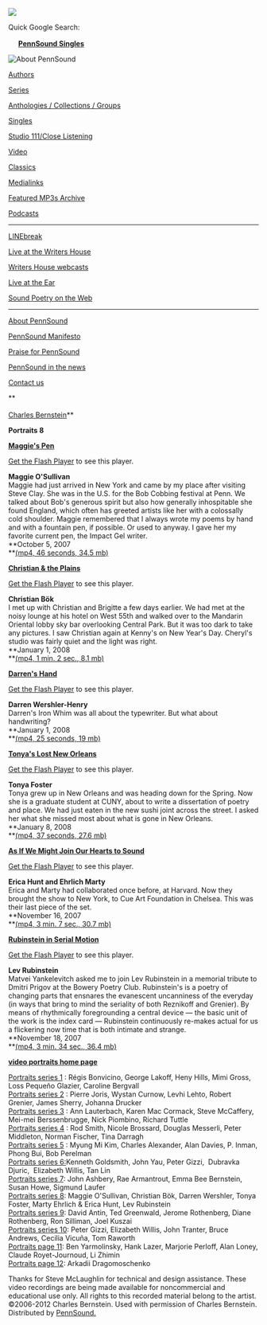 ![](PennSound_flat.gif)

Quick Google Search:

*<img src="favicon.png" width="16" height="16" />* [**PennSound Singles**](http://www.writing.upenn.edu/singles/index.php)  

  
  

![About PennSound](inside.gif)

[Authors](http://www.writing.upenn.edu/pennsound/x/authors.php)

[Series](http://www.writing.upenn.edu/pennsound/x/series.php)

[Anthologies / Collections / Groups](http://www.writing.upenn.edu/pennsound/x/anthologies.html)

[Singles](http://www.writing.upenn.edu/singles/index.php)

[Studio 111/Close Listening](http://www.writing.upenn.edu/pennsound/x/Studio-111.html)

[Video](http://www.writing.upenn.edu/pennsound/x/video.php)

[Classics](http://www.writing.upenn.edu/pennsound/x/classics.php)

[Medialinks](http://www.writing.upenn.edu/wh/multimedia/medialinks/index.php)

[Featured MP3s Archive](http://writing.upenn.edu/pennsound/x/featured-resources-archive.php)

[Podcasts](http://writing.upenn.edu/pennsound/podcasts.php)

------------------------------------------------------------------------

[LINEbreak](http://writing.upenn.edu/pennsound/x/LINEbreak.html)

[Live at the Writers House](http://www.writing.upenn.edu/%7Ewh/involved/series/live/)

[Writers House webcasts](http://www.writing.upenn.edu/%7Ewh/webcasts/)

[Live at the Ear](http://www.writing.upenn.edu/pennsound/x/Live-at-the-Ear-1994.html)

[Sound Poetry on the Web](http://www.epc.buffalo.edu/sound/soundpoetry.html)

------------------------------------------------------------------------

[About PennSound](http://www.writing.upenn.edu/pennsound/about.php)

[PennSound Manifesto](http://www.writing.upenn.edu/pennsound/manifesto.php)

<span class="quoted1">[Praise for PennSound](http://writing.upenn.edu/pennsound/praise.php)</span>

[PennSound in the news](http://writing.upenn.edu/pennsound/news)

[Contact us](mailto:pennsound@writing.upenn.edu)

**  
[  
Charles Bernstein](http://epc.buffalo.edu/authors/bernstein)**

**Portraits 8**  
  
  
[**Maggie's Pen**]()

[Get the Flash Player](http://www.macromedia.com/go/getflashplayer) to see this player.

**Maggie O'Sullivan**  
Maggie had just arrived in New York and came by my place after visiting Steve Clay. She was in the U.S. for the Bob Cobbing festival at Penn. We talked about Bob's generous spirit but also how generally inhospitable she found England, which often has greeted artists like her with a colossally cold shoulder. Maggie remembered that I always wrote my poems by hand and with a fountain pen, if possible. Or used to anyway. I gave her my favorite current pen, the Impact Gel writer.  
**October 5, 2007  
**[(mp4, 46 seconds, 34.5 mb)](http://media.sas.upenn.edu/pennsound/authors/Bernstein/portraits/OSullivan-Maggie_Ch-Bernstein_NY_10-15-07.mp4)  
  
  
[**Christian & the Plains**]()

[Get the Flash Player](http://www.macromedia.com/go/getflashplayer) to see this player.

**Christian Bök**  
I met up with Christian and Brigitte a few days earlier. We had met at the noisy lounge at his hotel on West 55th and walked over to the Mandarin Oriental lobby sky bar overlooking Central Park. But it was too dark to take any pictures. I saw Christian again at Kenny's on New Year's Day. Cheryl's studio was fairly quiet and the light was right.  
**January 1, 2008  
**[(mp4, 1 min. 2 sec., 8.1 mb)](http://media.sas.upenn.edu/pennsound/authors/Bernstein/portraits/Bok-Christian_Ch-Bernstein_NYC_1-1-08.mp4)  
  
  
[**Darren's Hand**]()

[Get the Flash Player](http://www.macromedia.com/go/getflashplayer) to see this player.

**Darren Wershler-Henry**  
Darren's Iron Whim was all about the typewriter. But what about handwriting?  
**January 1, 2008  
**[(mp4, 25 seconds, 19 mb)](http://media.sas.upenn.edu/pennsound/authors/Bernstein/portraits/Wershler-Henry--Darren_Ch-Bernstein_NYC_1-1-08.mp4)  
  
  
[**Tonya's Lost New Orleans**]()

[Get the Flash Player](http://www.macromedia.com/go/getflashplayer) to see this player.

**Tonya Foster**  
Tonya grew up in New Orleans and was heading down for the Spring. Now she is a graduate student at CUNY, about to write a dissertation of poetry and place. We had just eaten in the new sushi joint across the street. I asked her what she missed most about what is gone in New Orleans.  
**January 8, 2008  
**[(mp4, 37 seconds, 27.6 mb)](http://media.sas.upenn.edu/pennsound/authors/Bernstein/portraits/Foster-Tonya_Ch-Bernstein_NYC_1-8-08.mp4)  
  
  
[**As If We Might Join Our Hearts to Sound**]()

[Get the Flash Player](http://www.macromedia.com/go/getflashplayer) to see this player.

**Erica Hunt and Ehrlich Marty**  
Erica and Marty had collaborated once before, at Harvard. Now they brought the show to New York, to Cue Art Foundation in Chelsea. This was their last piece of the set.  
**November 16, 2007  
**[(mp4, 3 min. 7 sec., 30.7 mb)](http://media.sas.upenn.edu/pennsound/authors/Bernstein/portraits/Hunt-Erica_and_Ehrlich-Marty_Ch-Bernstein_11-16-07_NY.mp4)  
  
  
[**Rubinstein in Serial Motion**]()

[Get the Flash Player](http://www.macromedia.com/go/getflashplayer) to see this player.

**Lev Rubinstein**  
Matvei Yankelevitch asked me to join Lev Rubinstein in a memorial tribute to Dmitri Prigov at the Bowery Poetry Club. Rubinstein's is a poetry of changing parts that ensnares the evanescent uncanniness of the everyday (in ways that bring to mind the seriality of both Reznikoff and Grenier). By means of rhythmically foregrounding a central device — the basic unit of the work is the index card — Rubinstein continuously re-makes actual for us a flickering now time that is both intimate and strange.  
**November 18, 2007  
**[(mp4, 3 min. 34 sec., 36.4 mb)](http://media.sas.upenn.edu/pennsound/authors/Bernstein/portraits/Rubinstein-Lev_Ch-Bernstein_11-18-07_NYC.mp4)  
  
  

  

**[video portraits home page](Bernstein-Portraits-home.php)**  
  
[Portraits series 1](http://writing.upenn.edu/pennsound/x/Bernstein-portraits.html) : Régis Bonvicino, George Lakoff, Heny Hills, Mimi Gross, Loss Pequeño Glazier, Caroline Bergvall[  
Portraits series 2](http://writing.upenn.edu/pennsound/x/Bernstein-portraits-2.html) : Pierre Joris, Wystan Curnow, Levhi Lehto, Robert Grenier, James Sherry, Johanna Drucker[  
Portraits series 3](http://writing.upenn.edu/pennsound/x/Bernstein-portraits-3.html) : Ann Lauterbach, Karen Mac Cormack, Steve McCaffery, Mei-mei Berssenbrugge, Nick Piombino, Richard Tuttle[  
Portraits series 4](http://writing.upenn.edu/pennsound/x/Bernstein-portraits-4.html) : Rod Smith, Nicole Brossard, Douglas Messerli, Peter Middleton, Norman Fischer, Tina Darragh[  
Portraits series 5](http://writing.upenn.edu/pennsound/x/Bernstein-portraits-5.html) : Myung Mi Kim, Charles Alexander, Alan Davies, P. Inman, Phong Bui, Bob Perelman[  
Portraits series 6:](http://writing.upenn.edu/pennsound/x/Bernstein-portraits-6.html)Kenneth Goldsmith, John Yau, Peter Gizzi,  Dubravka Djuric,  Elizabeth Willis, Tan Lin  
[Portraits series 7](http://writing.upenn.edu/pennsound/x/Bernstein-portraits-7.html): John Ashbery, Rae Armantrout, Emma Bee Bernstein, Susan Howe, Sigmund Laufer  
[Portraits series 8](Bernstein-portraits-8.html): Maggie O'Sullivan, Christian Bök, Darren Wershler, Tonya Foster, Marty Ehrlich & Erica Hunt, Lev Rubinstein  
[Portraits series 9](Bernstein-portraits-9.html): David Antin, Ted Greenwald, Jerome Rothenberg, Diane Rothenberg, Ron Silliman, Joel Kuszai  
[Portraits series 10](Bernstein-portraits-10.html): Peter Gizzi, Elizabeth Willis, John Tranter, Bruce Andrews, Cecilia Vicuña, Tom Raworth  
[Portraits page 11](Bernstein-portraits-11.html): Ben Yarmolinsky, Hank Lazer, Marjorie Perloff, Alan Loney, Claude Royet-Journoud, Li Zhimin  
[Portraits page 12](Bernstein-portraits-12.html): Arkadii Dragomoschenko  
  
  

Thanks for Steve McLaughlin for technical and design assistance. These video recordings are being made available
for noncommercial and educational use only. All rights to this
recorded material belong to the artist. ©2006-2012 Charles Bernstein.
Used with permission of Charles Bernstein. Distributed by [PennSound.](../index.html)
